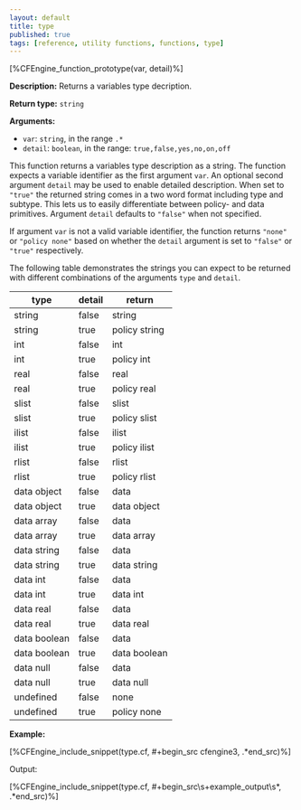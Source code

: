 ```yaml
---
layout: default
title: type
published: true
tags: [reference, utility functions, functions, type]
---
```


[%CFEngine_function_prototype(var, detail)%]

**Description:** Returns a variables type decription.

**Return type:** `string`

**Arguments:**

* `var`: `string`, in the range `.*`
* `detail`: `boolean`, in the range: `true,false,yes,no,on,off`

This function returns a variables type description as a string. The function
expects a variable identifier as the first argument `var`. An optional second
argument `detail` may be used to enable detailed description. When set to
`"true"` the returned string comes in a two word format including type and
subtype. This lets us to easily
differentiate between policy- and data primitives. Argument `detail` defaults
to `"false"` when not specified.

If argument `var` is not a valid variable identifier, the function returns
`"none"` or `"policy none"` based on whether the `detail` argument is
set to `"false"` or `"true"` respectively.

The following table demonstrates the strings you can expect to be returned
with different combinations of the arguments `type` and `detail`.

| type         | detail | return        |
|--------------|--------|---------------|
| string       | false  | string        |
| string       | true   | policy string |
| int          | false  | int           |
| int          | true   | policy int    |
| real         | false  | real          |
| real         | true   | policy real   |
| slist        | false  | slist         |
| slist        | true   | policy slist  |
| ilist        | false  | ilist         |
| ilist        | true   | policy ilist  |
| rlist        | false  | rlist         |
| rlist        | true   | policy rlist  |
| data object  | false  | data          |
| data object  | true   | data object   |
| data array   | false  | data          |
| data array   | true   | data array    |
| data string  | false  | data          |
| data string  | true   | data string   |
| data int     | false  | data          |
| data int     | true   | data int      |
| data real    | false  | data          |
| data real    | true   | data real     |
| data boolean | false  | data          |
| data boolean | true   | data boolean  |
| data null    | false  | data          |
| data null    | true   | data null     |
| undefined    | false  | none          |
| undefined    | true   | policy none   |

**Example:**

[%CFEngine_include_snippet(type.cf, #\+begin_src cfengine3, .*end_src)%]

Output:

[%CFEngine_include_snippet(type.cf, #\+begin_src\s+example_output\s*, .*end_src)%]
